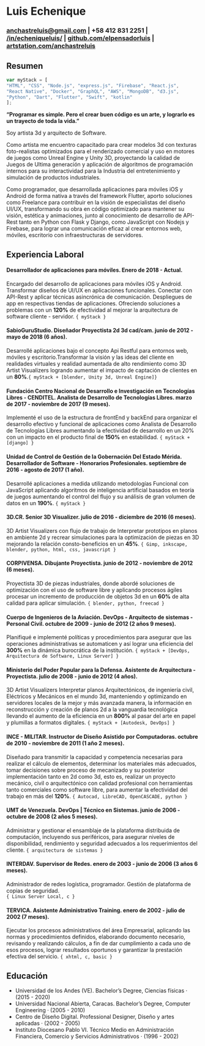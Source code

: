 # Luis Echenique 
### anchastreluis@gmail.com | +58 412 831 2251 | [/in/echeniqueluis/][1] | [github.com/elpensadorluis][2] | [artstation.com/anchastreluis][3]
## Resumen
```javascript
var myStack = [
"HTML", "CSS", "Node.js", "express.js", "Firebase", "React.js",
"React Native", "Docker", "GraphQL", "AWS", "MongoDB", "d3.js",
"Python", "Dart", "Flutter", "Swift", "kotlin"
];
```
**“Programar es simple. Pero el crear buen código es un arte, y lograrlo es un trayecto de toda la vida.”**

Soy artista 3d y arquitecto de Software.

Como artista me encuentro capacitado para crear modelos 3d con texturas foto-realistas optimizados para el renderizado comercial y uso en motores de juegos como Unreal Engine y Unity 3D, proyectando la calidad de Juegos de Ultima generación y aplicación de algoritmos de programación internos para su interactividad para la Industria del entretenimiento y simulación de productos industriales.

Como programador,  que desarrollada aplicaciones para móviles iOS y Android de forma nativa a través del framework Flutter, aporto soluciones como Freelance para contribuir en la visión de especialistas del diseño UI/UX, transformando su obra en código optimizado para mantener su visión, estética y animaciones, junto al conocimiento de desarrollo de API-Rest tanto en Python con Flask y Django, como JavaScript con Nodejs y Firebase, para lograr una comunicación eficaz al crear entornos web, móviles, escritorio con infraestructuras de servidores.

## Experiencia Laboral
#### Desarrollador de aplicaciones para móviles. Enero de 2018 - Actual.
Encargado del desarrollo de aplicaciones para móviles iOS y Android.
Transformar diseños de UI/UX en aplicaciones funcionales.
Conectar con API-Rest y aplicar técnicas asincrónica de comunicación.
Despliegues de app en respectivas tiendas de aplicaciones. 
Ofreciendo soluciones a problemas con un **120%** de efectividad al mejorar la arquitectura de software cliente - servidor. `{ myStack }`
#### SabioGuruStudio. Diseñador Proyectista 2d 3d cad/cam. junio de 2012 - mayo de 2018 (6 años).
Desarrollé aplicaciones bajo el concepto Api Restful para entornos web, móviles y escritorio.Transformar la visión y las ideas del cliente en realidades virtuales y realidad aumentada de alto rendimiento como 3D Artist Visualizers logrando aumentar el impacto de captación de clientes en un **80%**.`{ myStack + [blender, Unity 3d, Unreal Engine]}`
#### Fundación Centro Nacional de Desarrollo e Investigación en Tecnologías Libres - CENDITEL. Analista de Desarrollo de Tecnologías Libres. marzo de 2017 - noviembre de 2017 (9 meses).
Implementé el uso de la estructura de frontEnd y backEnd para organizar el desarrollo efectivo y funcional de aplicaciones como Analista de Desarrollo de Tecnologías Libres aumentando la efectividad de desarrollo en un 20% con un impacto en el producto final de **150%** en estabilidad. `{ myStack + [django] }`
#### Unidad de Control de Gestión de la Gobernación Del Estado Mérida. Desarrollador de Software - Honorarios Profesionales. septiembre de 2016 - agosto de 2017 (1 año).
Desarrollé aplicaciones a medida utilizando metodologías Funcional con JavaScript aplicando algoritmos de inteligencia artificial basados en teoría de juegos aumentando el control del flujo y su análisis de gran volumen de datos en un **190%**. `{ myStack }`
#### 3D.CR. Senior 3D Visualizer. julio de 2016 - diciembre de 2016 (6 meses).
3D Artist Visualizers con flujo de trabajo de Interpretar prototipos en planos en ambiente 2d y recrear simulaciones para la optimización de piezas en 3D mejorando la relación consto-beneficios en un **45%**. `{ Gimp, inkscape, blender, python, html, css, javascript }`
#### CORPIVENSA. Dibujante Proyectista. junio de 2012 - noviembre de 2012 (6 meses).
Proyectista 3D de piezas industriales, donde abordé soluciones de optimización con el uso de software libre y aplicando procesos ágiles procesar un incremento de producción de objetos 3d en un **60%** de alta calidad para aplicar simulación. `{ blender, python, freecad }`
#### Cuerpo de Ingenieros de la Aviación. DevOps - Arquitecto de sistemas - Personal Civil. octubre de 2009 - junio de 2012 (2 años 9 meses).
Planifiqué e implementé  políticas y procedimientos para asegurar que las operaciones administrativas se automaticen y así lograr una eficiencia del **300%** en la dinámica burocrática de la institución. `{ myStack + [DevOps, Arquitectura de Software, Linux Server] }`
#### Ministerio del Poder Popular para la Defensa. Asistente de Arquitectura - Proyectista. julio de 2008 - junio de 2012 (4 años).
3D Artist Visualizers Interpretar planos Arquitectónicos, de ingeniería civil, Eléctricos y Mecánicos en el mundo 3d, manteniendo y optimizando en servidores locales de la mejor y más avanzada manera, la información en reconstrucción y creación de planos 2d a la vanguardia tecnológica llevando el aumento de la eficiencia en un **800%** al pasar del arte en papel y plumillas a formatos digitales. `{ myStack + [Autodesk, DevOps] }`
#### INCE - MILITAR. Instructor de Diseño Asistido por Computadoras. octubre de 2010 - noviembre de 2011 (1 año 2 meses).
Diseñado para transmitir la capacidad y competencia necesarias para realizar el cálculo de elementos, determinar los materiales más adecuados, tomar decisiones sobre proceso de mecanizado y su posterior implementación tanto en 2d como 3d, esto es, realizar un proyecto mecánico, civil o arquitectónico con calidad profesional con herramientas tanto comerciales como software libre, para aumentar la efectividad del trabajo en más del **120%**. `{ Autocad, LibreCAD, OpenCASCADE, python }`
#### UMT de Venezuela. DevOps | Técnico en Sistemas. junio de 2006 - octubre de 2008 (2 años 5 meses).
Administrar y gestionar el ensamblaje de la plataforma distribuida de computación, incluyendo sus periféricos, para asegurar niveles de disponibilidad, rendimiento y seguridad adecuados a los requerimientos del cliente. `{ arquitectura de sistemas }`
#### INTERDAV. Supervisor de Redes. enero de 2003 - junio de 2006 (3 años 6 meses).
Administrador de redes logística, programador. Gestión de plataforma de copias de seguridad.   
`{ Linux Server Local, c }`
#### TERVICA. Asistente Administrativo Training. enero de 2002 - julio de 2002 (7 meses).
Ejecutar los procesos administrativos del área Empresarial, aplicando las normas y procedimientos definidos, elaborando documento necesario, revisando y realizando cálculos, a fin de dar cumplimiento a cada uno de esos procesos, lograr resultados oportunos y garantizar la prestación efectiva del servicio. `{ xhtml, c, basic }`
## Educación
* Universidad de los Andes (VE). Bachelor’s Degree, Ciencias físicas · (2015 - 2020)
* Universidad Nacional Abierta, Caracas. Bachelor’s Degree, Computer Engineering · (2005 - 2010)
* Centro de Diseño Digital. Professional Designer, Diseño y artes aplicadas · (2002 - 2005)
* Instituto Diocesano Pablo VI. Técnico Medio en Administración Financiera, Comercio y Servicios Administrativos · (1996 - 2002)

[1]: https://www.linkedin.com/in/echeniqueluis/
[2]: https://github.com/elpensadorluis
[3]: https://www.artstation.com/anchastreluis
